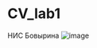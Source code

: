 # CV_lab1
НИС Бовырина
![image](https://github.com/user-attachments/assets/e7b2a460-bd6a-43a8-8d56-341f19fd739d)
